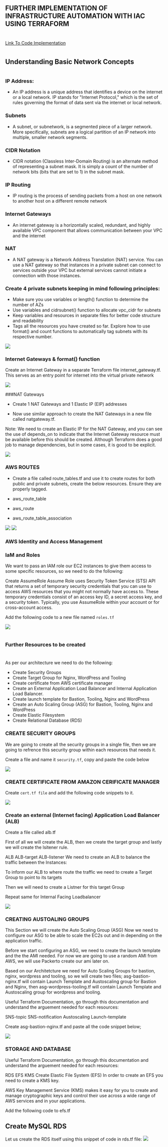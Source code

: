 ## FURTHER IMPLEMENTATION OF INFRASTRUCTURE AUTOMATION WITH IAC USING TERRAFORM
#
#
[Link To Code Implementation](https://github.com/charliepoker/ASC-TERRAFORM-ARCHITECTURE)
#
#

## Understanding Basic Network Concepts
#
### IP Address: 
- An IP address is a unique address that identifies a device on the internet or a local network. IP stands for "Internet Protocol," which is the set of rules governing the format of data sent via the internet or local network.

### Subnets
- A subnet, or subnetwork, is a segmented piece of a larger network. More specifically, subnets are a logical partition of an IP network into multiple, smaller network segments. 

### CIDR Notation
- CIDR notation (Classless Inter-Domain Routing) is an alternate method of representing a subnet mask. It is simply a count of the
number of network bits (bits that are set to 1) in the subnet mask.

### IP Routing
- IP routing is the process of sending packets from a host on one network to another host on a different remote network

### Internet Gateways
- An internet gateway is a horizontally scaled, redundant, and highly available VPC component that allows communication between your VPC and the internet
  
### NAT
- A NAT gateway is a Network Address Translation (NAT) service. You can use a NAT gateway so that instances in a private subnet can connect to services outside your VPC but external services cannot initiate a connection with those instances.
  

### Create 4 private subnets keeping in mind following principles:
- Make sure you use variables or length() function to determine the number of AZs
- Use variables and cidrsubnet() function to allocate vpc_cidr for subnets
- Keep variables and resources in separate files for better code structure and readability
- Tags all the resources you have created so far. Explore how to use format() and count functions to automatically tag subnets with its respective number.

![](./images/private-subnet.png)

### Internet Gateways & format() function
Create an Internet Gateway in a separate Terraform file internet_gateway.tf. This serves as an entry point for internet into the virtual private network

![](./images/internet_gateway.png)

###NAT Gateways
- Create 1 NAT Gateways and 1 Elastic IP (EIP) addresses

- Now use similar approach to create the NAT Gateways in a new file called natgateway.tf.

Note: We need to create an Elastic IP for the NAT Gateway, and you can see the use of depends_on to indicate that the Internet Gateway resource must be available before this should be created. Although Terraform does a good job to manage dependencies, but in some cases, it is good to be explicit.

![](./images/nat-gw.png)

### AWS ROUTES
- Create a file called route_tables.tf and use it to create routes for both public and private subnets, create the below resources. Ensure they are properly tagged.

- aws_route_table
- aws_route
- aws_route_table_association

![](./images/route_tables_1.png)
![](./images/route_tables_2.png)


### AWS Identity and Access Management
### IaM and Roles
We want to pass an IAM role our EC2 instances to give them access to some specific resources, so we need to do the following:

Create AssumeRole
Assume Role uses Security Token Service (STS) API that returns a set of temporary security credentials that you can use to access AWS resources that you might not normally have access to. These temporary credentials consist of an access key ID, a secret access key, and a security token. Typically, you use AssumeRole within your account or for cross-account access.

Add the following code to a new file named `roles.tf`

![](./images/roles.png)

#
###  Further Resources to be created
#
As per our architecture we need to do the following:

- Create Security Groups
- Create Target Group for Nginx, WordPress and Tooling
- Create certificate from AWS certificate manager
- Create an External Application Load Balancer and Internal Application Load Balancer.
- Create launch template for Bastion, Tooling, Nginx and WordPress
- Create an Auto Scaling Group (ASG) for Bastion, Tooling, Nginx and WordPress
- Create Elastic Filesystem
- Create Relational Database (RDS)


### CREATE SECURITY GROUPS
We are going to create all the security groups in a single file, then we are going to refrence this security group within each resources that needs it.

Create a file and name it `security.tf`, copy and paste the code below

![](./images/security.png)

### CREATE CERTIFICATE FROM AMAZON CERIFICATE MANAGER
Create `cert.tf file` and add the following code snippets to it.

![](./images/cert.png)

### Create an external (Internet facing) Application Load Balancer (ALB)
Create a file called alb.tf

First of all we will create the ALB, then we create the target group and lastly we will create the lsitener rule.

ALB
ALB-target
ALB-listener
We need to create an ALB to balance the traffic between the Instances:

To inform our ALB to where route the traffic we need to create a Target Group to point to its targets

Then we will need to create a Listner for this target Group

Repeat same for Internal Facing Loadbalancer

![](./images/alb.png)

### CREATING AUSTOALING GROUPS
This Section we will create the Auto Scaling Group (ASG)
Now we need to configure our ASG to be able to scale the EC2s out and in depending on the application traffic.

Before we start configuring an ASG, we need to create the launch template and the the AMI needed. For now we are going to use a random AMI from AWS, we will use Packerto create our ami later on.

Based on our Architetcture we need for Auto Scaling Groups for bastion, nginx, wordpress and tooling, so we will create two files; asg-bastion-nginx.tf will contain Launch Template and Austoscaling group for Bastion and Nginx, then asg-wordpress-tooling.tf will contain Launch Template and Austoscaling group for wordpress and tooling.

Useful Terraform Documentation, go through this documentation and understand the arguement needed for each resources:

SNS-topic
SNS-notification
Austoscaling
Launch-template

Create asg-bastion-nginx.tf and paste all the code snippet below;

![](./images/asg-bastion.png)


### STORAGE AND DATABASE
Useful Terraform Documentation, go through this documentation and understand the arguement needed for each resources:


RDS
EFS
KMS
Create Elastic File System (EFS)
In order to create an EFS you need to create a KMS key.

AWS Key Management Service (KMS) makes it easy for you to create and manage cryptographic keys and control their use across a wide range of AWS services and in your applications.

Add the following code to efs.tf

## Create MySQL RDS
Let us create the RDS itself using this snippet of code in rds.tf file:
![](./images/rds.png)

